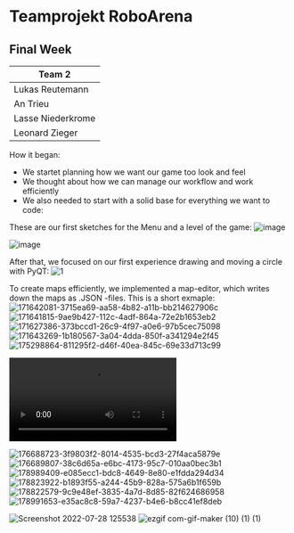 # Teamprojekt RoboArena
## Final Week

| Team 2 |
| ----------------- |
| Lukas Reutemann   | 
| An Trieu          | 
| Lasse Niederkrome |
| Leonard Zieger    |

How it began:
  - We startet planning how we want our game too look and feel
  - We thought about how we can manage our workflow and work efficiently
  - We also needed to start with a solid base for everything we want to code:
  
  These are our first sketches for the Menu and a level of the game:
  ![image](https://user-images.githubusercontent.com/72664329/181482252-07d7fcf4-9f6c-44cc-a0e5-12ec4e9c491f.png)
  
  ![image](https://user-images.githubusercontent.com/70483582/168475373-8e8e9804-520c-4c74-84a8-61d34c1bd05b.png)
  
  
  
  After that, we focused on our first experience drawing and moving a circle with PyQT:
  ![1](https://user-images.githubusercontent.com/72664329/181482500-387cd313-58d2-48cb-85be-eeaaa1528ddf.gif)


To create maps efficiently, we implemented a map-editor, which writes down the maps as .JSON -files. This is a short exmaple: 
![171642081-3715ea69-aa58-4b82-a11b-bb214627906c](https://user-images.githubusercontent.com/70483582/181487539-e7d6a611-e801-4a2e-8461-9ee53598c06e.png)
![171641815-9ae9b427-112c-4adf-864a-72e2b1653eb2](https://user-images.githubusercontent.com/70483582/181487545-c49738f1-2224-4787-a8af-f70505ea54f8.png)
![171627386-373bccd1-26c9-4f97-a0e6-97b5cec75098](https://user-images.githubusercontent.com/70483582/181487565-332681ee-62dc-4e02-80ea-1b1615b518cb.png)
![171643269-1b180567-3a04-4dda-850f-a341294e2f45](https://user-images.githubusercontent.com/70483582/181487572-4e7dcfae-0b0d-448d-94da-0af0c98c9ff1.gif)
![175298864-811295f2-d46f-40ea-845c-69e33d713c99](https://user-images.githubusercontent.com/70483582/181487585-6b199ff2-e23f-45fd-baf8-520fc4baea37.png)

  <video src="https://user-images.githubusercontent.com/70483582/175304746-e3736f6a-d2d2-4758-b867-1b6c8850c1bb.mp4" controls="controls" style="max-width: 500px;"> </video>
  
![176688723-3f9803f2-8014-4535-bcd3-27f4aca5879e](https://user-images.githubusercontent.com/70483582/181487930-7abf8008-d1b5-407e-bab6-9e7ce4229916.gif)
![176689807-38c6d65a-e6bc-4173-95c7-010aa0bec3b1](https://user-images.githubusercontent.com/70483582/181487945-591474cf-cf8b-4304-9c7b-6d8196d124eb.gif)
![178989409-e085ecc1-bdc8-4649-8e80-e1fdda294d34](https://user-images.githubusercontent.com/70483582/181487983-0a3018cc-8ca2-409b-b756-327af9fd049b.png)
![178823922-b1893f55-a244-45b9-828a-575a6b1f659b](https://user-images.githubusercontent.com/70483582/181488003-94162d34-4267-40a1-beb2-59355070656b.png)
![178822579-9c9e48ef-3835-4a7d-8d85-82f624686958](https://user-images.githubusercontent.com/70483582/181488008-12259948-d097-4108-a46b-07663627437f.png)
![178991653-e35ac8c8-59a7-4237-b4e6-b8cc41ef8deb](https://user-images.githubusercontent.com/70483582/181488021-5fea3ee8-5ce2-449f-aee5-c807c7720661.gif)

![Screenshot 2022-07-28 125538](https://user-images.githubusercontent.com/70483582/181489187-44fc7d18-90f9-4fc6-ab04-8118c9ae38c4.png)
![ezgif com-gif-maker (10) (1) (1)](https://user-images.githubusercontent.com/70483582/181491411-40e81001-836f-4955-9291-6225603456f3.gif)

